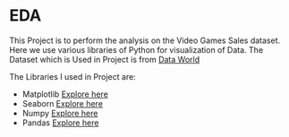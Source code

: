 # EDA


This Project is to perform the analysis on the Video Games Sales dataset.
Here we use various libraries of Python for visualization of Data.
The Dataset which is Used in Project is from <a href='https://data.world/julienf/video-games-global-sales-in-volume-1983-2017'>Data World</a>

The Libraries I used in Project are:
* Matplotlib <a href='https://matplotlib.org/'> Explore here </a>
* Seaborn <a href='https://seaborn.pydata.org/'> Explore here </a>
* Numpy <a href='https://numpy.org/'> Explore here </a>
* Pandas <a href='https://pandas.pydata.org/'> Explore here </a>
